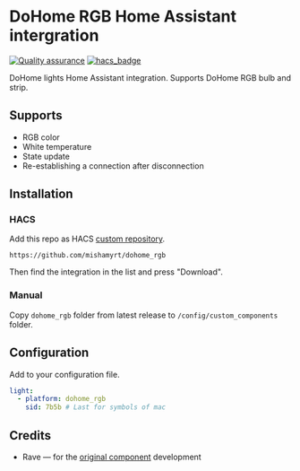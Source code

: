 # DoHome RGB Home Assistant intergration

[![Quality assurance](https://github.com/mishamyrt/dohome_rgb/actions/workflows/qa.yaml/badge.svg)](https://github.com/mishamyrt/dohome_rgb/actions/workflows/qa.yaml)
[![hacs_badge](https://img.shields.io/badge/HACS-Custom-orange.svg)](https://github.com/custom-components/hacs)


DoHome lights Home Assistant integration. Supports DoHome RGB bulb and strip.
## Supports

* RGB color
* White temperature
* State update
* Re-establishing a connection after disconnection

## Installation

### HACS

Add this repo as HACS [custom repository](https://hacs.xyz/docs/faq/custom_repositories).

```
https://github.com/mishamyrt/dohome_rgb
```

Then find the integration in the list and press "Download".

### Manual

Copy `dohome_rgb` folder from latest release to `/config/custom_components` folder.

## Configuration

Add to your configuration file.

```yaml
light:
  - platform: dohome_rgb
    sid: 7b5b # Last for symbols of mac
```

## Credits

* Rave — for the [original component](https://github.com/SmartArduino/DoHome/tree/master/DoHome_HassAssistant_Component) development
